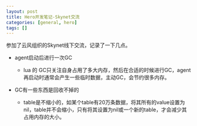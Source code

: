 ```yaml
---
layout: post
title: Hero开发笔记-Skynet交流
categories: [general, hero]
tags: []
---
```


参加了云风组织的Skynet线下交流，记录了一下几点。

- agent启动后进行一次GC
	- lua 的 GC只关注自身占用了多大内存，然后在合适的时候进行GC，agent再启动时通常会产生一些临时数据，主动GC，会节约很多内存。
	
- GC有一些东西是回收不掉的
	- table是不缩小的，如某个table有20万条数据，将其所有的value设置为nil，table并不会缩小，只有将其设置为nil或一个新的table，才会减少其占用内存的大小。


